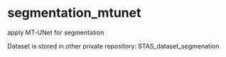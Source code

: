 # segmentation_mtunet
apply MT-UNet for segmentation

Dataset is stored in other private repository: STAS_dataset_segmenation
